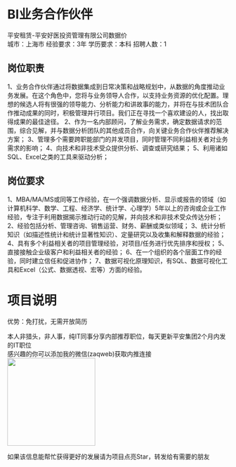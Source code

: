 # BI业务合作伙伴
平安租赁-平安好医投资管理有限公司数据价  
城市：上海市 经验要求：3年 学历要求：本科  招聘人数：1

## 岗位职责
1、业务合作伙伴通过将数据集成到日常决策和战略规划中，从数据的角度推动业务发展。在这个角色中，您将与业务领导人合作，以支持业务资源的优化配置。理想的候选人将有很强的领导能力、分析能力和讲故事的能力，并将在与技术团队合作推动成果的同时，积极管理并行项目。我们正在寻找一个喜欢建设的人，找出取得成果的最佳途径。
 2、作为一名内部顾问，了解业务需求，确定数据请求的范围，综合见解，并与数据分析团队的其他成员合作，向关键业务合作伙伴推荐解决方案；
 3、管理多个需要跨职能部门的并发项目，同时管理不同利益相关者对业务需求的影响；
 4、向技术和非技术受众提供分析、调查或研究结果；
 5、利用诸如SQL、Excel之类的工具来驱动分析；

## 岗位要求
1、MBA/MA/MS或同等工作经验，在一个强调数据分析、显示或报告的领域（如计算机科学、数学、工程、经济学、统计学、心理学）5年以上的咨询或企业工作经验，专注于利用数据揭示推动行动的见解，并向技术和非技术受众传达分析；
 2、经验包括分析、管理咨询、销售运营、财务、薪酬或类似领域；
 3、统计分析知识（如描述性统计和统计显著性知识）、定量研究以及收集和解释数据的经验；
 4、具有多个利益相关者的项目管理经验，对项目/任务进行优先排序和授权；
 5、直接接触企业级客户和利益相关者的经验；
 6、在一个组织的各个层面工作的经验，同时建立信任和促进协作；
 7、数据可视化原理知识，有SQL、数据可视化工具和Excel（公式、数据透视、宏等）方面的经验。

# 项目说明

优势：免打扰，无需开放简历

本人非猎头，非人事，纯IT同事分享内部推荐职位，每天更新平安集团2个月内发的IT职位  
感兴趣的你可以添加我的微信(zaqweb)获取内推连接  
<img src="https://github.com/zaqweb/PA-IT-JOBS/blob/master/WechatICode.jpeg"  height="200" width="200">

如果该信息能帮忙获得更好的发展请为项目点亮Star，转发给有需要的朋友




